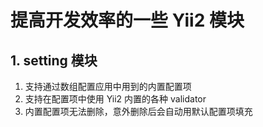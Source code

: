 # 提高开发效率的一些 Yii2 模块

## 1. setting 模块

1. 支持通过数组配置应用中用到的内置配置项
2. 支持在配置项中使用 Yii2 内置的各种 validator
3. 内置配置项无法删除，意外删除后会自动用默认配置项填充

